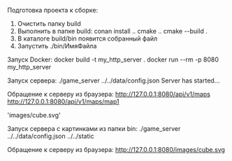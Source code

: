 
Подготовка проекта к сборке:
1. Очистить папку build
2. Выполнить в папке build: 
conan install ..
cmake ..
cmake --build .
3. В каталоге build/bin появится собранный файл
4. Запустить ./bin/ИмяФайла


Запуск Docker:
docker build -t my_http_server .
docker run --rm -p 8080 my_http_server


Запуск сервера:
./game_server ../../data/config.json
Server has started...

Обращение к серверу из браузера:
http://127.0.0.1:8080/api/v1/maps
http://127.0.0.1:8080/api/v1/maps/map1

'images/cube.svg'


Запуск сервера с картинками из папки bin:
./game_server ../../data/config.json ../../static

Обращение к серверу из браузера:
http://127.0.0.1:8080/images/cube.svg
